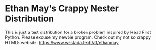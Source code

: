 # Ethan May's Crappy Nester Distribution

This is just a test distribution for a broken problem inspired
by Head First Python. Please excuse my newbie program.
Check out my not so crappy HTML5 website: 
https://www.westada.tech/a1/ethanmay
